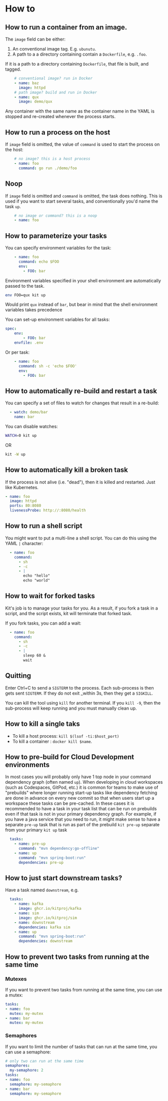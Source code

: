 # How to

## How to run a container from an image.

The `image` field can be either:

1. An conventional image tag. E.g. `ubunutu`.
2. A path to a a directory containing contain a `Dockerfile`, e.g. `.foo`.

If it is a path to a directory containing `Dockerfile`, that file is built, and tagged.

```yaml
    # conventional image? run in Docker
    - name: baz
      image: httpd
    # path image? build and run in Docker
    - name: qux
      image: demo/qux
```

Any container with the same name as the container name in the YAML is stopped and re-created whenever the process
starts.

## How to run a process on the host

If `image` field is omitted, the value of `command` is used to start the process on the host:

```yaml
    # no image? this is a host process
    - name: foo
      command: go run ./demo/foo 
```
## Noop

If `image` field is omitted and `command` is omitted, the task does nothing. This is used if you want to start several tasks, and conventionally you'd name the task `up`.

```yaml
    # no image or command? this is a noop
    - name: foo
```

## How to parameterize your tasks

You can specify environment variables for the task:

```yaml
    - name: foo
      command: echo $FOO
      env:
        - FOO: bar
```

Environment variables specified in your shell environment are automatically passed to the task.

```bash
env FOO=qux kit up
```

Would print `qux` instead of `bar`, but bear in mind that the shell environment variables takes precedence

You can set-up environment variables for all tasks:

```yaml
spec:
    env:
        - FOO: bar
    envfile: .env
```

Or per task:

```yaml
    - name: foo
      command: sh -c 'echo $FOO'
      env:
        - FOO: bar
```

## How to automatically re-build and restart a task

You can specify a set of files to watch for changes that result in a re-build:

```yaml
  - watch: demo/bar
    name: bar
```        

You can disable watches:

```bash
WATCH=0 kit up
```

OR

```bash
kit -W up
```

## How to automatically kill a broken task

If the process is not alive (i.e. "dead"), then it is killed and restarted. Just like Kubernetes.

```yaml
- name: foo
  image: httpd
  ports: 80:8080
  livenessProbe: http://:8080/health
```

## How to run a shell script

You might want to put a multi-line a shell script. You can do this using the YAML `|` character: 

```yaml
  - name: foo
    command:
      - sh
      - -c
      - |
        echo "hello"
        echo "world"
```

## How to wait for forked tasks

Kit's job is to manage your tasks for you. As a result, if you fork a task in a script, and the script exists, kit will terminate that forked task.

If you fork tasks, you can add a wait:

```yaml
  - name: foo
    command:
      - sh
      - -c
      - |
        sleep 60 &
        wait
```

## Quitting

Enter Ctrl+C to send a `SIGTERM` to the process. Each sub-process is then gets sent `SIGTERM`. If they do not exit
_within 3s, then they get a `SIGKILL`. 

You can kill the tool using `kill` for another terminal. If you `kill -9`, then the sub-process will keep
running and you must manually clean up.

## How to kill a single taks

* To kill a host process: `kill $(lsof -ti:$host_port)`
* To kill a container : `docker kill $name`.

## How to pre-build for Cloud Development environments

In most cases you will probably only have 1 top node in your command dependency graph (often named `up`). When developing in cloud workspaces (such as Codespaces, GitPod, etc.) it is common for teams to make use of "prebuilds" where longer running start-up tasks like dependency fetching are done in advance on every new commit so that when users start up a workspace these tasks can be pre-cached. In these cases it is recommended to have a task in your task list that can be run on prebuilds even if that task is not in your primary dependency graph. For example, if you have a java service that you need to run, it might make sense to have a separate `pre-up` task that is run as part of the prebuild `kit pre-up` separate from your primary `kit up` task

```yaml
  tasks:
    - name: pre-up
      command: "mvn dependency:go-offline"
    - name: up
      command: "mvn spring-boot:run"
      dependencies: pre-up
```

## How to just start downstream tasks?

Have a task named `downstream`, e.g.

```yaml
  tasks:
    - name: kafka
      image: ghcr.io/kitproj/kafka
    - name: sim
      image: ghcr.io/kitproj/sim
    - name: downstream
      dependencies: kafka sim
    - name: up
      command: "mvn spring-boot:run"
      dependencies: downstream
```

## How to prevent two tasks from running at the same time

### Mutexes

If you want to prevent two tasks from running at the same time, you can use a mutex:

```yaml
tasks:
- name: foo
  mutex: my-mutex
- name: bar
  mutex: my-mutex
```

### Semaphores

If you want to limit the number of tasks that can run at the same time, you can use a semaphore:

```yaml
# only two can run at the same time
semaphores:
  my-semaphore: 2
tasks:
- name: foo
  semaphore: my-semaphore
- name: bar
  semaphore: my-semaphore
```
